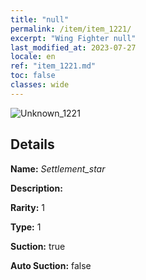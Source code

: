 ```yaml
---
title: "null"
permalink: /item/item_1221/
excerpt: "Wing Fighter null"
last_modified_at: 2023-07-27
locale: en
ref: "item_1221.md"
toc: false
classes: wide
---
```



 ![Unknown_1221](/images/item/Settlement_star_p.png)



## Details

 **Name:** *Settlement_star* 

 **Description:** 

 **Rarity:** 1 

 **Type:** 1 

 **Suction:** true 

 **Auto Suction:** false 


